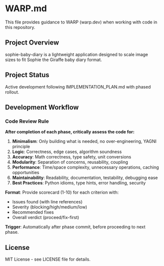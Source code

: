 # WARP.md

This file provides guidance to WARP (warp.dev) when working with code in this repository.

## Project Overview

sophie-baby-diary is a lightweight application designed to scale image sizes to fit Sophie the Giraffe baby diary format.

## Project Status

Active development following IMPLEMENTATION_PLAN.md with phased rollout.

## Development Workflow

### Code Review Rule

**After completion of each phase, critically assess the code for:**

1. **Minimalism**: Only building what is needed, no over-engineering, YAGNI principle
2. **Logic**: Correctness, edge cases, algorithm soundness
3. **Accuracy**: Math correctness, type safety, unit conversions
4. **Modularity**: Separation of concerns, reusability, coupling
5. **Performance**: Time/space complexity, unnecessary operations, caching opportunities
6. **Maintainability**: Readability, documentation, testability, debugging ease
7. **Best Practices**: Python idioms, type hints, error handling, security

**Format**: Provide scorecard (1-10) for each criterion with:
- Issues found (with line references)
- Severity (blocking/high/medium/low)
- Recommended fixes
- Overall verdict (proceed/fix-first)

**Trigger**: Automatically after phase commit, before proceeding to next phase.

## License

MIT License - see LICENSE file for details.
